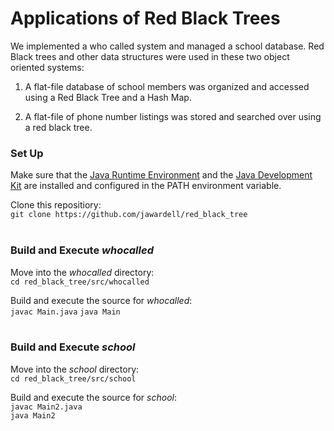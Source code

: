 # Applications of  Red Black Trees

We implemented a who called system and managed a school database. Red Black trees and other data structures were used in these two object oriented systems:

1. A flat-file database of school members was organized and accessed using a Red Black Tree and a Hash Map. 

2. A flat-file of phone number listings was stored and searched over using a red black tree. 



### Set Up
Make sure that the [Java Runtime Environment](https://java.com/en/ "Java Runtime Environment") and the [Java Development Kit](http://www.oracle.com/technetwork/java/javase/downloads/jdk8-downloads-2133151.html "Java Development Kit") are installed and configured in the PATH environment variable. 

Clone this repositiory:<br> 
`git clone https://github.com/jawardell/red_black_tree`<br><br>

### Build and Execute *whocalled*

Move into the *whocalled* directory: <br>
`cd red_black_tree/src/whocalled`

Build and execute the source for *whocalled*:<br> 
`javac Main.java`
`java Main`
<br><br>
### Build and Execute *school*

Move into the *school* directory: <br>
`cd red_black_tree/src/school`

Build and execute the source for *school*:<br> 
`javac Main2.java`<br>
`java Main2`<br>

